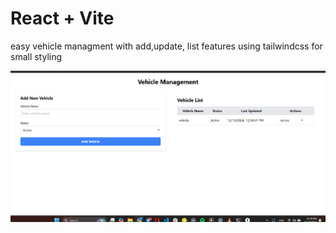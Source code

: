 # React + Vite

easy vehicle managment with add,update, list features using tailwindcss for small styling

![Alt text](public/sc.png?raw=true "Title")
